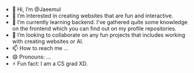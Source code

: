 - 👋 Hi, I’m @Jaeemul
- 👀 I’m interested in creating websites that are fun and interactive.
- 🌱 I’m currently learning backend. I've gathered quite some knowledge on the frontend which you can find out on my profile repositories.
- 💞️ I’m looking to collaborate on any fun projects that includes working with creating websites or AI.
- 📫 How to reach me ...
- 😄 Pronouns: ...
- ⚡ Fun fact: I am a CS grad XD.

<!---
Jaeemul/Jaeemul is a ✨ special ✨ repository because its `README.md` (this file) appears on your GitHub profile.
You can click the Preview link to take a look at your changes.
--->
